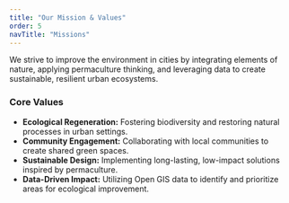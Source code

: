 ```yaml
---
title: "Our Mission & Values"
order: 5
navTitle: "Missions"
---
```

We strive to improve the environment in cities by integrating elements of nature, applying permaculture thinking, and leveraging data to create sustainable, resilient urban ecosystems.

### Core Values
* **Ecological Regeneration:** Fostering biodiversity and restoring natural processes in urban settings.
* **Community Engagement:** Collaborating with local communities to create shared green spaces.
* **Sustainable Design:** Implementing long-lasting, low-impact solutions inspired by permaculture.
* **Data-Driven Impact:** Utilizing Open GIS data to identify and prioritize areas for ecological improvement.
